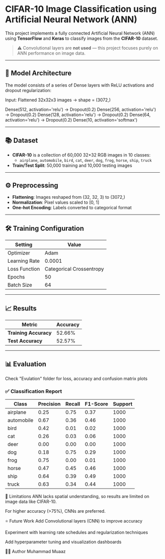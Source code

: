 # CIFAR-10 Image Classification using Artificial Neural Network (ANN)

This project implements a fully connected Artificial Neural Network (ANN) using **TensorFlow** and **Keras** to classify images from the **CIFAR-10** dataset.

> ⚠️ Convolutional layers are **not used** — this project focuses purely on ANN performance on image data.

---

## 🧠 Model Architecture

The model consists of a series of Dense layers with ReLU activations and dropout regularization:

Input: Flattened 32x32x3 images → shape = (3072,)

Dense(512, activation='relu') → Dropout(0.2)
Dense(256, activation='relu') → Dropout(0.2)
Dense(128, activation='relu') → Dropout(0.2)
Dense(64, activation='relu') → Dropout(0.2)
Dense(10, activation='softmax')


---

## 📚 Dataset

- **CIFAR-10** is a collection of 60,000 32×32 RGB images in 10 classes:
  - `airplane`, `automobile`, `bird`, `cat`, `deer`, `dog`, `frog`, `horse`, `ship`, `truck`
- **Train/Test Split**: 50,000 training and 10,000 testing images

---

## ⚙️ Preprocessing

- **Flattening**: Images reshaped from (32, 32, 3) to (3072,)
- **Normalization**: Pixel values scaled to [0, 1]
- **One-hot Encoding**: Labels converted to categorical format

---

## 🛠️ Training Configuration

| Setting         | Value            |
|----------------|------------------|
| Optimizer       | Adam             |
| Learning Rate   | 0.0001           |
| Loss Function   | Categorical Crossentropy |
| Epochs          | 50               |
| Batch Size      | 64               |

---

## 📈 Results

| Metric              | Accuracy       |
|---------------------|----------------|
| **Training Accuracy** | 52.66%         |
| **Test Accuracy**     | 52.57%         |

---

## 📊 Evaluation
Check "Evulation" folder for loss, accuracy and confusion matrix plots

### ✅ Classification Report
| Class      | Precision | Recall | F1-Score | Support |
| ---------- | --------- | ------ | -------- | ------- |
| airplane   | 0.25      | 0.75   | 0.37     | 1000    |
| automobile | 0.67      | 0.36   | 0.46     | 1000    |
| bird       | 0.42      | 0.01   | 0.02     | 1000    |
| cat        | 0.26      | 0.03   | 0.06     | 1000    |
| deer       | 0.00      | 0.00   | 0.00     | 1000    |
| dog        | 0.18      | 0.75   | 0.29     | 1000    |
| frog       | 0.75      | 0.00   | 0.01     | 1000    |
| horse      | 0.47      | 0.45   | 0.46     | 1000    |
| ship       | 0.64      | 0.39   | 0.49     | 1000    |
| truck      | 0.63      | 0.34   | 0.44     | 1000    |


🧩 Limitations
ANN lacks spatial understanding, so results are limited on image data like CIFAR-10.

For higher accuracy (>75%), CNNs are preferred.

⭐ Future Work
Add Convolutional layers (CNN) to improve accuracy

Experiment with learning rate schedules and regularization techniques

Add hyperparameter tuning and visualization dashboards

👨‍💻 Author
Muhammad Muaaz
